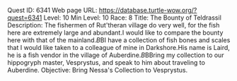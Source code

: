 Quest ID: 6341
Web page URL: https://database.turtle-wow.org/?quest=6341
Level: 10
Min Level: 10
Race: 8
Title: The Bounty of Teldrassil
Description: The fishermen of Rut'theran village do very well, for the fish here are extremely large and abundant.I would like to compare the bounty here with that of the mainland.$B$BI have a collection of fish bones and scales that I would like taken to a colleague of mine in Darkshore.His name is Laird, he is a fish vendor in the village of Auberdine.$B$BBring my collection to our hippogryph master, Vesprystus, and speak to him about traveling to Auberdine.
Objective: Bring Nessa's Collection to Vesprystus.
